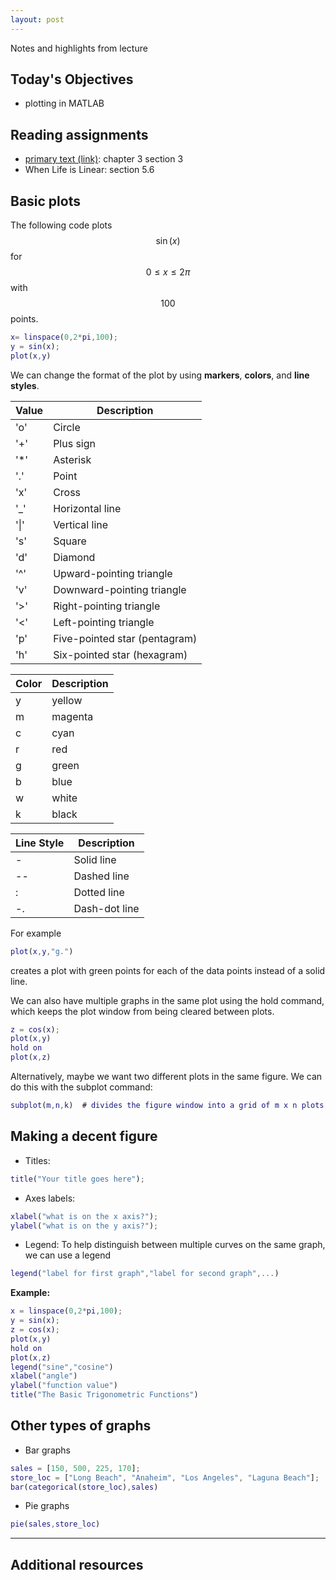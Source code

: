 ```yaml
---
layout: post
---
```


Notes and highlights from lecture

## Today's Objectives

* plotting in MATLAB

## Reading assignments

* <a target="_parent" href="../../../extras/textbook.pdf">primary text (link)</a>: chapter 3 section 3
* When Life is Linear: section 5.6


## Basic plots

The following code plots $$\sin(x)$$ for $$0\leq x\leq 2\pi$$ with $$100$$ points.

```Matlab
x= linspace(0,2*pi,100);
y = sin(x);
plot(x,y)
```

We can change the format of the plot by using **markers**, **colors**, and **line styles**.

| Value	| Description                   |
| ----- | ----------------------------- |
|  'o'	| Circle                        |
|  '+'	| Plus sign                     | 
|  '*'	| Asterisk                      | 
|  '.'	| Point                         |
|  'x'	| Cross                         |
|  '_'	| Horizontal line               |
|  '\|'	| Vertical line                 |
|  's'	| Square                        |
|  'd'	| Diamond                       |
|  '^'	| Upward-pointing triangle      |
|  'v'	| Downward-pointing triangle    |
|  '>'	| Right-pointing triangle       | 
|  '<'	| Left-pointing triangle        | 
|  'p'	| Five-pointed star (pentagram) |
|  'h'	| Six-pointed star (hexagram)   |


| Color	| Description |
| ----- | ----------- |
|   y   | yellow      |
|   m   | magenta     |
|   c   | cyan        |
|   r   | red         |
|   g   | green       |
|   b   | blue        |
|   w   | white       |
|   k   | black       |


| Line Style | Description   |
| ---------- | ------------- |
|     \-     | Solid line    |
|     \-\-   | Dashed line   |
|     :	     | Dotted line   |
|     \-.    | Dash-dot line |

For example

```Matlab
plot(x,y,"g.")
```
creates a plot with green points for each of the data points instead of a solid line.


We can also have multiple graphs in the same plot using the hold command, which
keeps the plot window from being cleared between plots.

```Matlab
z = cos(x);
plot(x,y)
hold on
plot(x,z)
```
Alternatively, maybe we want two different plots in the same figure.  We can do this with the subplot command:

```Matlab
subplot(m,n,k)  # divides the figure window into a grid of m x n plots and readies the computer to plot in the k'th window
```

## Making a decent figure

* Titles:

```Matlab
title("Your title goes here");
```

* Axes labels:

```Matlab
xlabel("what is on the x axis?");
ylabel("what is on the y axis?");
```

* Legend:
To help  distinguish between multiple curves on the same graph, we can use a legend
```Matlab
legend("label for first graph","label for second graph",...)
```

**Example:**

```Matlab
x = linspace(0,2*pi,100);
y = sin(x);
z = cos(x);
plot(x,y)
hold on
plot(x,z)
legend("sine","cosine")
xlabel("angle")
ylabel("function value")
title("The Basic Trigonometric Functions")
```

## Other types of graphs

* Bar graphs

```Matlab
sales = [150, 500, 225, 170];
store_loc = ["Long Beach", "Anaheim", "Los Angeles", "Laguna Beach"];
bar(categorical(store_loc),sales)
```

* Pie graphs
```Matlab
pie(sales,store_loc)
```

* ****

## Additional resources



